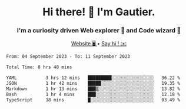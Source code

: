 <h1 align="center">Hi there! 👋 I'm Gautier.</h1>
<h3 align="center">I'm a curiosity driven Web explorer 🚀 and Code wizard 🧙</h3>

<p align="center">
  <a href="https://xisabla.github.io/">Website 🖥️ </a> •
  <a href="mailto:xisabla.dev@gmail.com">Say hi ! ✉️</a>
</p>

<!--START_SECTION:waka-->

```txt
From: 04 September 2023 - To: 11 September 2023

Total Time: 8 hrs 48 mins

YAML           3 hrs 12 mins   █████████░░░░░░░░░░░░░░░░   36.22 %
JSON           1 hr 42 mins    █████░░░░░░░░░░░░░░░░░░░░   19.35 %
Markdown       1 hr 13 mins    ███▒░░░░░░░░░░░░░░░░░░░░░   13.82 %
Bash           1 hr 4 mins     ███░░░░░░░░░░░░░░░░░░░░░░   12.18 %
TypeScript     18 mins         █░░░░░░░░░░░░░░░░░░░░░░░░   03.49 %
```

<!--END_SECTION:waka-->
